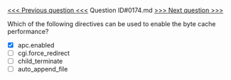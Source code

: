 [<<< Previous question <<<](0173.md)  Question ID#0174.md  [>>> Next question >>>](0175.md) 

Which of the following directives can be used to enable the byte cache performance?

- [x] apc.enabled
- [ ] cgi.force_redirect
- [ ] child_terminate
- [ ] auto_append_file
